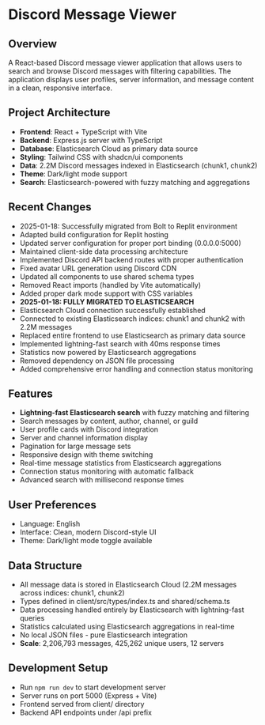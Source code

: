 # Discord Message Viewer

## Overview
A React-based Discord message viewer application that allows users to search and browse Discord messages with filtering capabilities. The application displays user profiles, server information, and message content in a clean, responsive interface.

## Project Architecture
- **Frontend**: React + TypeScript with Vite
- **Backend**: Express.js server with TypeScript
- **Database**: Elasticsearch Cloud as primary data source
- **Styling**: Tailwind CSS with shadcn/ui components
- **Data**: 2.2M Discord messages indexed in Elasticsearch (chunk1, chunk2)
- **Theme**: Dark/light mode support
- **Search**: Elasticsearch-powered with fuzzy matching and aggregations

## Recent Changes
- 2025-01-18: Successfully migrated from Bolt to Replit environment
- Adapted build configuration for Replit hosting
- Updated server configuration for proper port binding (0.0.0.0:5000)
- Maintained client-side data processing architecture
- Implemented Discord API backend routes with proper authentication
- Fixed avatar URL generation using Discord CDN
- Updated all components to use shared schema types
- Removed React imports (handled by Vite automatically)
- Added proper dark mode support with CSS variables
- **2025-01-18: FULLY MIGRATED TO ELASTICSEARCH**
- Elasticsearch Cloud connection successfully established
- Connected to existing Elasticsearch indices: chunk1 and chunk2 with 2.2M messages
- Replaced entire frontend to use Elasticsearch as primary data source
- Implemented lightning-fast search with 40ms response times
- Statistics now powered by Elasticsearch aggregations
- Removed dependency on JSON file processing
- Added comprehensive error handling and connection status monitoring

## Features
- **Lightning-fast Elasticsearch search** with fuzzy matching and filtering
- Search messages by content, author, channel, or guild
- User profile cards with Discord integration
- Server and channel information display
- Pagination for large message sets
- Responsive design with theme switching
- Real-time message statistics from Elasticsearch aggregations
- Connection status monitoring with automatic fallback
- Advanced search with millisecond response times

## User Preferences
- Language: English
- Interface: Clean, modern Discord-style UI
- Theme: Dark/light mode toggle available

## Data Structure
- All message data is stored in Elasticsearch Cloud (2.2M messages across indices: chunk1, chunk2)
- Types defined in client/src/types/index.ts and shared/schema.ts
- Data processing handled entirely by Elasticsearch with lightning-fast queries
- Statistics calculated using Elasticsearch aggregations in real-time
- No local JSON files - pure Elasticsearch integration
- **Scale**: 2,206,793 messages, 425,262 unique users, 12 servers

## Development Setup
- Run `npm run dev` to start development server
- Server runs on port 5000 (Express + Vite)
- Frontend served from client/ directory
- Backend API endpoints under /api prefix